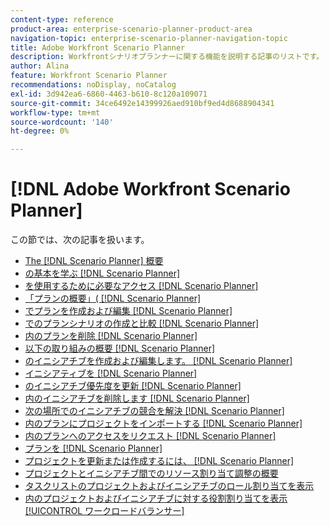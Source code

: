 ```yaml
---
content-type: reference
product-area: enterprise-scenario-planner-product-area
navigation-topic: enterprise-scenario-planner-navigation-topic
title: Adobe Workfront Scenario Planner
description: Workfrontシナリオプランナーに関する機能を説明する記事のリストです。
author: Alina
feature: Workfront Scenario Planner
recommendations: noDisplay, noCatalog
exl-id: 3d942ea6-6860-4463-b610-8c120a109071
source-git-commit: 34ce6492e14399926aed910bf9ed4d8688904341
workflow-type: tm+mt
source-wordcount: '140'
ht-degree: 0%

---
```


# [!DNL Adobe Workfront Scenario Planner]

この節では、次の記事を扱います。

* [The [!DNL Scenario Planner] 概要](../scenario-planner/scenario-planner-overview.md)
* [の基本を学ぶ [!DNL Scenario Planner]](../scenario-planner/get-started-with-scenario-planning.md)
* [を使用するために必要なアクセス [!DNL Scenario Planner]](../scenario-planner/access-needed-to-use-sp.md)
* [「プランの概要」( [!DNL Scenario Planner]](../scenario-planner/plans-overview.md)
* [でプランを作成および編集 [!DNL Scenario Planner]](../scenario-planner/create-and-edit-plans.md)
* [でのプランシナリオの作成と比較 [!DNL Scenario Planner]](../scenario-planner/create-and-compare-scenarios-for-a-plan.md)
* [内のプランを削除 [!DNL Scenario Planner]](../scenario-planner/delete-plans.md)
* [以下の取り組みの概要 [!DNL Scenario Planner]](../scenario-planner/initiatives-overview.md)
* [のイニシアチブを作成および編集します。 [!DNL Scenario Planner]](../scenario-planner/create-and-edit-initiatives.md)
* [イニシアティブを [!DNL Scenario Planner]](../scenario-planner/copy-initiatives.md)
* [のイニシアチブ優先度を更新 [!DNL Scenario Planner]](../scenario-planner/prioritize-initiatives.md)
* [内のイニシアチブを削除します [!DNL Scenario Planner]](../scenario-planner/delete-initiatives.md)
* [次の場所でのイニシアチブの競合を解決 [!DNL Scenario Planner]](../scenario-planner/resolve-conflicts-in-sp.md)
* [内のプランにプロジェクトをインポートする [!DNL Scenario Planner]](../scenario-planner/import-projects-to-plans.md)
* [内のプランへのアクセスをリクエスト [!DNL Scenario Planner]](../scenario-planner/request-access-to-plan.md)
* [プランを [!DNL Scenario Planner]](../scenario-planner/share-a-plan.md)
* [プロジェクトを更新または作成するには、 [!DNL Scenario Planner]](../scenario-planner/publish-scenarios-update-projects.md)
* [プロジェクトとイニシアチブ間でのリソース割り当て調整の概要](../scenario-planner/overview-reconcile-allocations-between-projects-initiatives.md)
* [タスクリストのプロジェクトおよびイニシアチブのロール割り当てを表示](../scenario-planner/show-role-allocation-task-list-nwe.md)
* [内のプロジェクトおよびイニシアチブに対する役割割り当てを表示 [!UICONTROL ワークロードバランサー]](../scenario-planner/show-role-allocation-workload-balancer.md)

 
